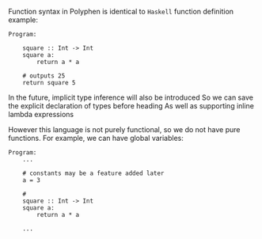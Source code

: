 

Function syntax in Polyphen is identical to `Haskell`
function definition example:

```
Program:

    square :: Int -> Int
    square a:
        return a * a

    # outputs 25
    return square 5

```
In the future, implicit type inference will also be introduced
So we can save the explicit declaration of types before heading
As well as supporting inline lambda expressions


However this language is not purely functional, so we do not
have pure functions. For example, we can have global variables:

```
Program:
    ...

    # constants may be a feature added later
    a = 3

    # 
    square :: Int -> Int
    square a:
        return a * a

    ...
```


